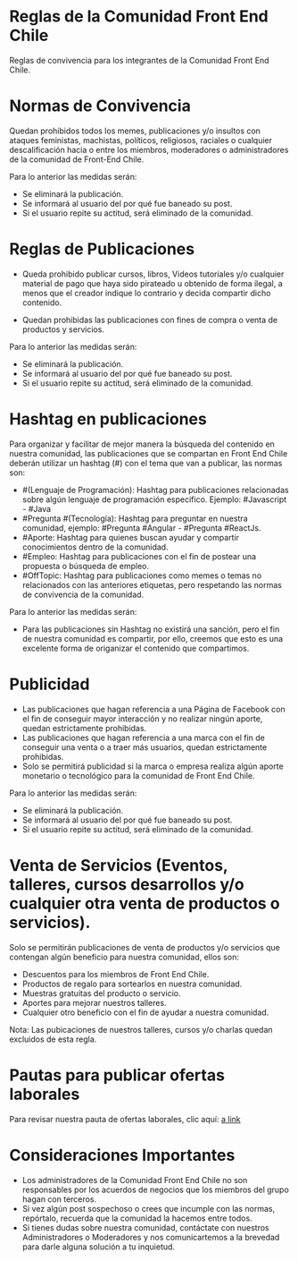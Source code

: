 # Reglas de la Comunidad Front End Chile
Reglas de convivencia para los integrantes de la Comunidad Front End Chile.

# Normas de Convivencia
Quedan prohibidos todos los memes, publicaciones y/o insultos con ataques feministas, machistas, políticos, religiosos, raciales o cualquier descalificación hacia o entre los miembros, moderadores o administradores de la comunidad de Front-End Chile.

Para lo anterior las medidas serán:
- Se eliminará la publicación.
- Se informará al usuario del por qué fue baneado su post.
- Si el usuario repite su actitud, será eliminado de la comunidad.

# Reglas de Publicaciones

- Queda prohibido publicar cursos, libros, Videos tutoriales y/o cualquier material de pago que haya sido pirateado u obtenido de forma ilegal, a menos que el creador indique lo contrario y decida compartir dicho contenido.

- Quedan prohibidas las publicaciones con fines de compra o venta de productos y servicios.

Para lo anterior las medidas serán:
- Se eliminará la publicación.
- Se informará al usuario del por qué fue baneado su post.
- Si el usuario repite su actitud, será eliminado de la comunidad.

# Hashtag en publicaciones 
Para organizar y facilitar de mejor manera la búsqueda del contenido en nuestra comunidad, las publicaciones que se compartan en Front End Chile deberán utilizar un hashtag (#) con el tema que van a publicar, las normas son:

- #(Lenguaje de Programación): Hashtag para publicaciones relacionadas sobre algún lenguaje de programación especifico. Ejemplo: #Javascript - #Java
-	#Pregunta #(Tecnología): Hashtag para preguntar en nuestra comunidad, ejemplo: #Pregunta #Angular - #Pregunta #ReactJs.
-	#Aporte: Hashtag para quienes buscan ayudar y compartir conocimientos dentro de la comunidad.
-	#Empleo: Hashtag para publicaciones con el fin de postear una propuesta o búsqueda de empleo.
-	#OffTopic: Hashtag para publicaciones como memes o temas no relacionados con las anteriores etiquetas, pero respetando las normas de convivencia de la comunidad.

Para lo anterior las medidas serán:
- Para las publicaciones sin Hashtag no existirá una sanción, pero el fin de nuestra comunidad es compartir, por ello, creemos que esto es una excelente forma de origanizar el contenido que compartimos.

# Publicidad
-	Las publicaciones que hagan referencia a una Página de Facebook con el fin de conseguir mayor interacción y no realizar ningún aporte, quedan estrictamente prohibidas.
-	Las publicaciones que hagan referencia a una marca con el fin de conseguir una venta o a traer más usuarios, quedan estrictamente prohibidas.
-	Solo se permitirá publicidad si la marca o empresa realiza algún aporte monetario o tecnológico para la comunidad de Front End Chile.

Para lo anterior las medidas serán:
- Se eliminará la publicación.
- Se informará al usuario del por qué fue baneado su post.
- Si el usuario repite su actitud, será eliminado de la comunidad.

# Venta de Servicios (Eventos, talleres, cursos desarrollos y/o cualquier otra venta de productos o servicios).
Solo se permitirán publicaciones de venta de productos y/o servicios que contengan algún beneficio para nuestra comunidad, ellos son:

-	Descuentos para los miembros de Front End Chile.
-	Productos de regalo para sortearlos en nuestra comunidad.
-	Muestras gratuitas del producto o servicio.
-	Aportes para mejorar nuestros talleres.
-	Cualquier otro beneficio con el fin de ayudar a nuestra comunidad.

Nota: Las pubicaciones de nuestros talleres, cursos y/o charlas quedan excluidos de esta regla.

# Pautas para publicar ofertas laborales
Para revisar nuestra pauta de ofertas laborales, clic aquí: [a link](https://github.com/frontendchile/pautaOfertasLaborales)

# Consideraciones Importantes
-	Los administradores de la Comunidad Front End Chile no son responsables por los acuerdos de negocios que los miembros del grupo hagan con terceros.
-	Si vez algún post sospechoso o crees que incumple con las normas, repórtalo, recuerda que la comunidad la hacemos entre todos.
-	Si tienes dudas sobre nuestra comunidad, contáctate con nuestros Administradores o Moderadores y nos comunicartemos a la brevedad para darle alguna solución a tu inquietud.

